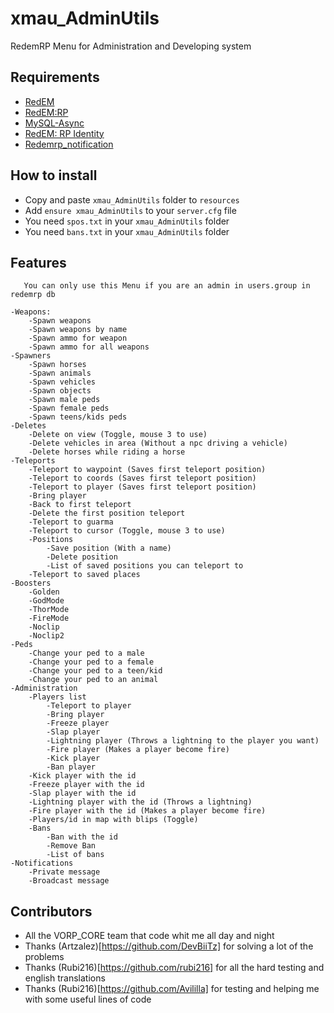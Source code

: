 # xmau_AdminUtils
RedemRP Menu for Administration and Developing system

## Requirements
- [RedEM](https://github.com/kanersps/redem)
- [RedEM:RP](https://github.com/RedEM-RP/redem_roleplay)
- [MySQL-Async](https://github.com/amakuu/mysql-async-temporary)
- [RedEM: RP Identity](https://github.com/RedEM-RP/redemrp_identity)
- [Redemrp_notification](https://github.com/Ktos93/redemrp_notification)

## How to install

* Copy and paste ```xmau_AdminUtils``` folder to ```resources```
* Add ```ensure xmau_AdminUtils``` to your ```server.cfg``` file
* You need ```spos.txt``` in your ```xmau_AdminUtils``` folder
* You need ```bans.txt``` in your ```xmau_AdminUtils``` folder

## Features
    
       You can only use this Menu if you are an admin in users.group in redemrp db
    
    -Weapons:
        -Spawn weapons
        -Spawn weapons by name
        -Spawn ammo for weapon
        -Spawn ammo for all weapons
    -Spawners
        -Spawn horses
        -Spawn animals
        -Spawn vehicles
        -Spawn objects
        -Spawn male peds
        -Spawn female peds
        -Spawn teens/kids peds
    -Deletes
        -Delete on view (Toggle, mouse 3 to use)
        -Delete vehicles in area (Without a npc driving a vehicle)
        -Delete horses while riding a horse
    -Teleports
        -Teleport to waypoint (Saves first teleport position)
        -Teleport to coords (Saves first teleport position)
        -Teleport to player (Saves first teleport position)
        -Bring player
        -Back to first teleport
        -Delete the first position teleport
        -Teleport to guarma
        -Teleport to cursor (Toggle, mouse 3 to use)
        -Positions
            -Save position (With a name)
            -Delete position
            -List of saved positions you can teleport to
        -Teleport to saved places
    -Boosters
        -Golden
        -GodMode
        -ThorMode
        -FireMode
        -Noclip
        -Noclip2
    -Peds
        -Change your ped to a male
        -Change your ped to a female
        -Change your ped to a teen/kid
        -Change your ped to an animal
    -Administration
        -Players list
            -Teleport to player
            -Bring player
            -Freeze player
            -Slap player
            -Lightning player (Throws a lightning to the player you want)
            -Fire player (Makes a player become fire)
            -Kick player
            -Ban player
        -Kick player with the id
        -Freeze player with the id
        -Slap player with the id
        -Lightning player with the id (Throws a lightning)
        -Fire player with the id (Makes a player become fire)
        -Players/id in map with blips (Toggle)
        -Bans
            -Ban with the id
            -Remove Ban
            -List of bans
    -Notifications
        -Private message
        -Broadcast message

## Contributors
- All the VORP_CORE team that code whit me all day and night
- Thanks (Artzalez)[https://github.com/DevBiiTz] for solving a lot of the problems
- Thanks (Rubi216)[https://github.com/rubi216] for all the hard testing and english translations
- Thanks (Rubi216)[https://github.com/Avililla] for testing and helping me with some useful lines of code
 







